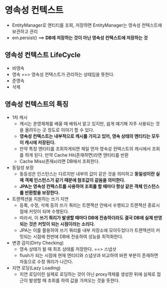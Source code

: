 # 영속성 컨텍스트
* EntityManager로 엔티티를 조회, 저장하면 EntityManager는 영속성 컨텍스트에 보관하고 관리
* em.persist() ==> **DB에 저장하는 것이 아닌 영속성 컨텍스트에 저장하는 것** 

## 영속성 컨텍스트 LifeCycle
* 비영속
* 영속 ==> 영속성 컨텍스트가 관리하는 상태임을 뜻한다.
* 준영속
* 삭제

## 영속성 컨텍스트의 특징
* 1차 캐시
  - 캐시는 운영체제를 배울 때 배워서 알고 있지만, 쉽게 얘기해 자주 사용되는 것을 올려두는 곳 정도로 이야기 할 수 있다.
  - **영속성 컨텍스트는 내부적으로 캐시를 가지고 있어, 영속 상태의 엔티티는 모두 이 캐시에 저장된다.**
  - 만약 특정 엔티티를 조회하게되면 제일 먼저 영속성 컨텍스트의 캐시에서 조회를 하게 된다. 만약 Cache Hit(존재하면)라면 엔티티를 반환
  - Cache Miss(존재x)라면 DB에서 조회한다.
* 동일성 보장
  - 동등성은 인스턴스는 다르지만 내부의 값이 같은 것을 의미하고 **동일성이란 실제 객체 인스턴스가 같기 때문에 참조값이 같음을 의미한다.**
  - **JPA는 영속성 컨텍스트를 사용하여 조회를 할 때마다 항상 같은 객체 인스턴스를 반환함을 보장한다.**
* 트랜잭션을 지원하는 쓰기 지연
  - 등록, 수정, 삭제 등의 쓰기 쿼리는 트랜잭션 안에서 수행되고 트랜잭션 종료시점에 커밋이 되며 수행된다.
  - 따라서, 이 **쓰기 쿼리가 발생할 때마다 DB에 전송하더라도 결국 DB에 실제 반영되는 것은 커밋이 되는 시점이라는 소리다.**
  - JPA는 이를 활용하여 쓰기 쿼리를 내부 저장소에 모아두었다가 트랜잭션이 커밋되는 시점에 한번에 DB에 전송하여 성능을 최적화한다.
* 변경 감지(Dirty Checking)
  - 영속 상태가 될 때 최초 상태를 저장한다. ==> 스냅샷
  - flush가 되는 시점에 현재 엔티티와 스냅샷과 비교하여 바뀐 부분이 존재하면 자동으로 수정 쿼리가 나간다.
* 지연 로딩(Lazy Loading)
  - 지연 로딩이란 실제로 로딩하는 것이 아닌 proxy객체를 생성한 뒤에 실제로 접근이 발생할 때 조회를 하여 값을 가져오는 것을 뜻한다.
